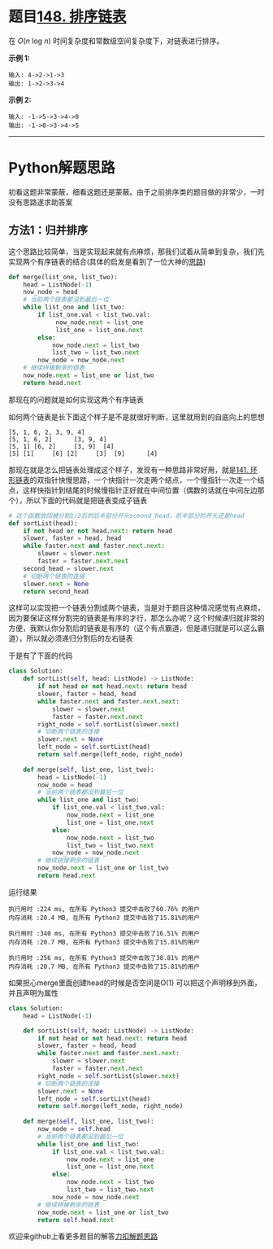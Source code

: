 # 题目[148. 排序链表](https://leetcode-cn.com/problems/sort-list/)

在 *O*(*n* log *n*) 时间复杂度和常数级空间复杂度下，对链表进行排序。

**示例 1:**

```
输入: 4->2->1->3
输出: 1->2->3->4
```

**示例 2:**

```
输入: -1->5->3->4->0
输出: -1->0->3->4->5
```

*****

# Python解题思路

初看这题非常蒙蔽，细看这题还是蒙蔽。由于之前排序类的题目做的非常少，一时没有思路遂求助答案

## 方法1：归并排序

这个思路比较简单，当是实现起来就有点麻烦，那我们试着从简单到复杂，我们先实现两个有序链表的结合(具体的启发是看到了一位大神的[思路](https://leetcode-cn.com/problems/sort-list/solution/gui-bing-pai-xu-he-kuai-su-pai-xu-by-a380922457/))

```python
def merge(list_one, list_two):
    head = ListNode(-1)
    now_node = head
    # 当前两个链表都没到最后一位
    while list_one and list_two:
        if list_one.val < list_two.val:
             now_node.next = list_one
             list_one = list_one.next
        else:
        	now_node.next = list_two
        	list_two = list_two.next
        now_node = now_node.next
    # 继续拼接剩余的链表
    now_node.next = list_one or list_two
    return head.next
```

那现在的问题就是如何实现这两个有序链表

如何两个链表是长下面这个样子是不是就很好判断，这里就用到的自底向上的思想

```
[5, 1, 6, 2, 3, 9, 4]
[5, 1, 6, 2]      [3, 9, 4]
[5, 1] [6, 2]     [3, 9]  [4]
[5] [1]     [6] [2]     [3]  [9]      [4]
```

那现在就是怎么把链表处理成这个样子，发现有一种思路非常好用，就是[141. 环形链表](https://leetcode-cn.com/problems/linked-list-cycle/)的双指针快慢思路，一个快指针一次走两个结点，一个慢指针一次走一个结点，这样快指针到结尾的时候慢指针正好就在中间位置（偶数的话就在中间左边那个），所以下面的代码就是把链表变成子链表

```python
# 这个函数放回被分割1/2后的后半部分开头sceond_head，前半部分的开头还是head
def sortList(head):
    if not head or not head.next: return head
    slower, faster = head, head
    while faster.next and faster.next.next:
        slower = slower.next
        faster = faster.next.next
    second_head = slower.next
    # 切断两个链表的连接
    slower.next = None
    return second_head
```

这样可以实现把一个链表分割成两个链表，当是对于题目这种情况感觉有点麻烦，因为要保证这样分割完的链表是有序的才行，那怎么办呢？这个时候递归就非常的方便，我默认你分割后的链表是有序的（这个有点霸道，但是递归就是可以这么霸道），所以就必须递归分割后的左右链表

于是有了下面的代码

```python
class Solution:
    def sortList(self, head: ListNode) -> ListNode:
        if not head or not head.next: return head
        slower, faster = head, head
        while faster.next and faster.next.next:
            slower = slower.next
            faster = faster.next.next
        right_node = self.sortList(slower.next)
        # 切断两个链表的连接
        slower.next = None
        left_node = self.sortList(head)
        return self.merge(left_node, right_node)
        
    def merge(self, list_one, list_two):
        head = ListNode(-1)
        now_node = head
        # 当前两个链表都没到最后一位
        while list_one and list_two:
            if list_one.val < list_two.val:
                now_node.next = list_one
                list_one = list_one.next
            else:
                now_node.next = list_two
                list_two = list_two.next
            now_node = now_node.next
        # 继续拼接剩余的链表
        now_node.next = list_one or list_two
        return head.next 
```

运行结果

```
执行用时 :224 ms, 在所有 Python3 提交中击败了60.76% 的用户
内存消耗 :20.4 MB, 在所有 Python3 提交中击败了15.81%的用户

执行用时 :340 ms, 在所有 Python3 提交中击败了16.51% 的用户
内存消耗 :20.7 MB, 在所有 Python3 提交中击败了15.81%的用户

执行用时 :256 ms, 在所有 Python3 提交中击败了38.81% 的用户
内存消耗 :20.7 MB, 在所有 Python3 提交中击败了15.81%的用户
```

如果担心merge里面创建head的时候是否空间是O(1)
可以把这个声明移到外面，并且声明为属性

```python
class Solution:
    head = ListNode(-1)

    def sortList(self, head: ListNode) -> ListNode:
        if not head or not head.next: return head
        slower, faster = head, head
        while faster.next and faster.next.next:
            slower = slower.next
            faster = faster.next.next
        right_node = self.sortList(slower.next)
        # 切断两个链表的连接
        slower.next = None
        left_node = self.sortList(head)
        return self.merge(left_node, right_node)
        
    def merge(self, list_one, list_two):
        now_node = self.head
        # 当前两个链表都没到最后一位
        while list_one and list_two:
            if list_one.val < list_two.val:
                now_node.next = list_one
                list_one = list_one.next
            else:
                now_node.next = list_two
                list_two = list_two.next
            now_node = now_node.next
        # 继续拼接剩余的链表
        now_node.next = list_one or list_two
        return self.head.next 
```







欢迎来github上看更多题目的解答[力扣解题思路](https://github.com/WRAllen/LeetCode)

  